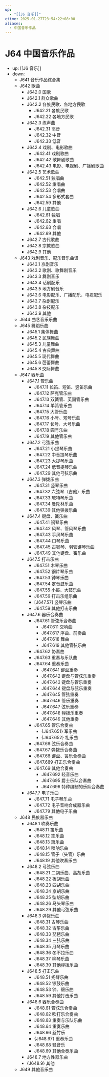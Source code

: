```yaml
---
up:
  - "[[J6 音乐]]"
ctime: 2025-01-27T23:54:22+08:00
aliases:
  - 中国音乐作品
---
```


# J64 中国音乐作品

- up: [[J6 音乐]]
- down:	
	- J641 音乐作品综合集
	- J642 歌曲
		- J642.0 国歌
		- J642.1 群众歌曲
		- J642.2 各族民歌、各地方民歌
			- J642.21 各族民歌
			- J642.22 各地方民歌
		- J642.3 练声曲
			- J642.31 高音
			- J642.32 中音
			- J642.33 低音
		- J642.4 戏剧、电影歌曲
			- J642.41 戏剧歌曲
			- J642.42 歌舞剧歌曲
			- J642.43 电影、电视剧、广播剧歌曲
		- J642.5 艺术歌曲
			- J642.51 独唱曲
			- J642.52 重唱曲
			- J642.53 合唱曲
			- J642.54 多形式套曲
			- J642.59 其他
		- J642.6 儿童歌曲
			- J642.61 独唱
			- J642.62 重唱
			- J642.63 合唱
			- J642.69 其他
		- J642.7 古代歌曲
		- J642.8 宗教歌曲
		- J642.9 其他
	- J643 戏剧音乐、配乐音乐曲谱
		- J643.1 京剧音乐
		- J643.2 歌剧、歌舞剧音乐
		- J643.3 舞剧音乐
		- J643.4 话剧配乐
		- J643.5 地方剧音乐
		- J643.6 电影配乐、广播配乐、电视配乐
		- J643.7 杂剧配乐
		- J643.8 杂技配乐
		- J643.9 其他
	- J644 曲艺音乐乐曲
	- J645 舞蹈乐曲
		- J645.1 集体舞曲
		- J645.2 民族舞曲
		- J645.3 儿童舞曲
		- J645.4 古典舞曲
		- J645.5 现代舞曲
		- J645.6 芭蕾舞曲
		- J645.8 交际舞曲
	- J647 器乐曲
		- J647.1 管乐曲
			- J647.11 长笛、短笛、竖笛乐曲
			- J647.12 萨克管乐曲
			- J647.13 双簧管、英国管乐曲
			- J647.14 单簧管乐曲
			- J647.15 大管乐曲
			- J647.16 小号、短号乐曲
			- J647.17 长号、大号乐曲
			- J647.18 圆号乐曲
			- J647.19 其他管乐曲
		- J647.2 弓弦乐曲
			- J647.21 小提琴乐曲
			- J647.22 中音提琴乐曲
			- J647.23 大提琴乐曲
			- J647.24 低音提琴乐曲
			- J647.29 其他弓弦乐曲
		- J647.3 弹拨乐曲
			- J647.31 竖琴乐曲
			- J647.32 六弦琴（吉他）乐曲
			- J647.33 琉特琴乐曲
			- J647.34 曼陀林乐曲
			- J647.39 其他弹拨乐曲
		- J647.4 键盘、簧乐曲
			- J647.41 钢琴乐曲
			- J647.42 风琴、管风琴乐曲
			- J647.43 手风琴乐曲
			- J647.44 口琴乐曲
			- J647.45 古钢琴、羽管键琴乐曲
			- J647.49 其他键盘、簧乐曲
		- J647.5 打击乐曲
			- J647.51 木琴乐曲
			- J647.52 钢片琴乐曲
			- J647.53 钟琴乐曲
			- J647.54 定音鼓乐曲
			- J647.55 小鼓、大鼓乐曲
			- J647.56 打击乐组乐曲
			- [J647.57] 竖琴乐曲
			- J647.59 其他打击乐曲
		- J647.6 器乐合奏曲
			- J647.61 管弦乐合奏曲
				- J647.611 交响曲
				- J647.617 序曲、前奏曲
				- J647.618 舞曲
				- J647.619 其他管弦乐曲
			- J647.62 协奏曲
			- J647.63 重奏与乐队曲
			- J647.64 重奏乐曲
				- J647.641 键盘重奏
				- J647.642 键盘与管弦乐重奏
				- J647.643 键盘与管乐重奏
				- J647.644 键盘与弦乐重奏
				- J647.645 管弦重奏
				- J647.646 管乐重奏
				- J647.647 弦乐重奏
				- J647.648 弹拨乐重奏
				- J647.649 其他重奏
			- J647.65 管乐合奏曲
				- {J647.651} 军乐曲
				- {J647.652} 礼乐曲
			- J647.66 弦乐合奏曲
			- J647.67 弹拨乐合奏曲
			- J647.68 键盘、簧乐合奏曲
			- J647.689 打击乐合奏曲
			- J647.69 其他合奏曲
				- J647.692 轻音乐曲
				- J647.695 爵士乐队合奏曲
				- J647.699 特种编制的乐队合奏曲
		- J647.7 电子乐曲
			- J647.71 电子琴乐曲
			- J647.72 电子音响合成器乐曲
			- J647.79 其他电子乐曲
	- J648 民族器乐曲
		- J648.1 吹奏乐曲
			- J648.11 笛乐曲
			- J648.12 笙乐曲
			- J648.13 箫乐曲
			- J648.14 唢呐乐曲
			- J648.15 管子（头管）乐曲
			- J648.19 其他吹奏乐曲
		- J648.2 弓弦乐曲
			- J648.21 二胡乐曲、高胡乐曲
			- J648.22 板胡乐曲
			- J648.23 四胡乐曲
			- J648.24 京胡乐曲
			- J648.25 坠胡乐曲
			- J648.26 马头琴乐曲
			- J648.29 其他弓弦乐曲
		- J648.3 弹拨乐曲
			- J648.31 古琴乐曲
			- J648.32 古筝乐曲
			- J648.33 琵琶乐曲
			- J648.34 三弦乐曲
			- J648.35 月琴乐曲
			- J648.36 冬不拉乐曲
			- J648.37 柳琴乐曲
			- J648.39 其他弹拨乐曲
		- J648.5 打击乐曲
			- J648.51 扬琴乐曲
			- J648.52 锣鼓乐曲
			- J648.53 钟、磬乐曲
			- J648.59 其他打击乐曲
		- J648.6 器乐合奏曲
			- J648.61 管弦乐合奏曲
			- J648.62 吹打乐合奏曲
			- J648.63 重奏与乐队乐曲
			- J648.64 重奏乐曲
			- J648.66 丝竹乐
			- {J648.67} 重奏乐曲
			- J648.68 轻音乐
			- J648.69 其他合奏乐曲
		- J648.7 地方性器乐曲
		- {J648.9} 其他
	- J649 其他音乐曲
	
